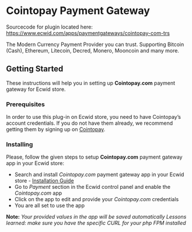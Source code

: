 # Cointopay Payment Gateway

Sourcecode for plugin located here: https://www.ecwid.com/apps/paymentgateways/cointopay-com-trs

The Modern Currency Payment Provider you can trust. Supporting Bitcoin (Cash), Ethereum, Litecoin, Decred, Monero, Mooncoin and many more.

## Getting Started

These instructions will help you in setting up **Cointopay.com** payment gateway for Ecwid store.

### Prerequisites

In order to use this plug-in on Ecwid store, you need to have Cointopay’s account credentials. If you do not have them already, we recommend getting them by signing up on [Cointopay](https://cointopay.com/).

### Installing

Please, follow the given steps to setup **Cointopay.com** payment gateway app in your Ecwid store: 

* Search and install *Cointopay.com* payment gateway app in your Ecwid store - [Installation Guide](https://support.ecwid.com/hc/en-us/articles/115005872689-Guide-to-using-Ecwid-App-Market)
* Go to *Payment* section in the Ecwid control panel and enable the *Cointopay.com* app
* Click on the app to edit and provide your *Cointopay.com* credentials
* You are all set to use the app

**Note:** *Your provided values in the app will be saved automatically*
*Lessons learned: make sure you have the specific CURL for your php FPM installed*

